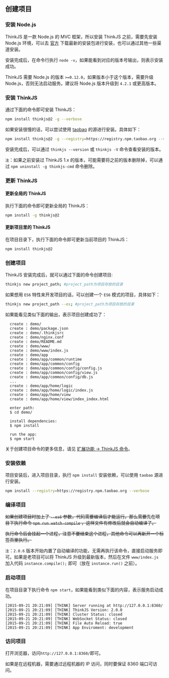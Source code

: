 ## 创建项目

### 安装 Node.js

ThinkJS 是一款 Node.js 的 MVC 框架，所以安装 ThinkJS 之前，需要先安装 Node.js 环境，可以去 [官方](https://nodejs.org/) 下载最新的安装包进行安装，也可以通过其他一些渠道安装。

安装完成后，在命令行执行 `node -v`，如果能看到对应的版本号输出，则表示安装成功。

ThinkJS 需要 Node.js 的版本 `>=0.12.0`，如果版本小于这个版本，需要升级 Node.js，否则无法启动服务。建议将 Node.js 版本升级到 `4.2.1` 或更高版本。

### 安装 ThinkJS

通过下面的命令即可安装 ThinkJS：

```sh
npm install thinkjs@2 -g --verbose
```

如果安装很慢的话，可以尝试使用 [taobao](http://npm.taobao.org/) 的源进行安装。具体如下：

```sh
npm install thinkjs@2 -g --registry=https://registry.npm.taobao.org --verbose
```

安装完成后，可以通过 `thinkjs --version` 或 `thinkjs -V` 命令查看安装的版本。

`注`：如果之前安装过 ThinkJS 1.x 的版本，可能需要将之前的版本删除掉，可以通过 `npm uninstall -g thinkjs-cmd` 命令删除。

### 更新 ThinkJS

#### 更新全局的 ThinkJS

执行下面的命令即可更新全局的 ThinkJS：

```sh
npm install -g thinkjs@2
```

#### 更新项目里的 ThinkJS

在项目目录下，执行下面的命令即可更新当前项目的 ThinkJS：

```sh
npm install thinkjs@2
```

### 创建项目

ThinkJS 安装完成后，就可以通过下面的命令创建项目:

```sh
thinkjs new project_path; #project_path为项目存放的目录
```

如果想用 `ES6` 特性来开发项目的话，可以创建一个 `ES6` 模式的项目，具体如下：

```sh
thinkjs new project_path --es; #project_path为项目存放的目录
```

如果能看见类似下面的输出，表示项目创建成功了：

```text
  create : demo/
  create : demo/package.json
  create : demo/.thinkjsrc
  create : demo/nginx.conf
  create : demo/README.md
  create : demo/www/
  create : demo/www/index.js
  create : demo/app
  create : demo/app/common/runtime
  create : demo/app/common/config
  create : demo/app/common/config/config.js
  create : demo/app/common/config/view.js
  create : demo/app/common/config/db.js
  ...
  create : demo/app/home/logic
  create : demo/app/home/logic/index.js
  create : demo/app/home/view
  create : demo/app/home/view/index_index.html

  enter path:
  $ cd demo/

  install dependencies:
  $ npm install

  run the app:
  $ npm start
```

关于创建项目命令的更多信息，请见 [扩展功能 -> ThinkJS 命令](./thinkjs_command.html)。

### 安装依赖

项目安装后，进入项目目录，执行 `npm install` 安装依赖，可以使用 `taobao` 源进行安装。

```sh
npm install --registry=https://registry.npm.taobao.org --verbose
```

### 编译项目

~~如果创建项目时加上了 `--es6` 参数，代码需要编译后才能运行。那么需要先在项目下执行命令 `npm run watch-compile` ，这样文件有修改后就会自动编译了。~~

~~执行命令后会挂起一个进程，注意不要结束这个进程，其他命令可以再新开一个标签页里执行。~~

`注`：`2.0.6` 版本开始内置了自动编译的功能，无需再执行该命令，直接启动服务即可。如果是老项目可以将 ThinkJS 升级到最新版本，然后在文件 `www/index.js` 加入代码 `instance.compile();` 即可（放在 `instance.run()` 之前）。

### 启动项目

在项目目录下执行命令 `npm start`，如果能看到类似下面的内容，表示服务启动成功。

```text
[2015-09-21 20:21:09] [THINK] Server running at http://127.0.0.1:8360/
[2015-09-21 20:21:09] [THINK] ThinkJS Version: 2.0.0
[2015-09-21 20:21:09] [THINK] Cluster Status: closed
[2015-09-21 20:21:09] [THINK] WebSocket Status: closed
[2015-09-21 20:21:09] [THINK] File Auto Reload: true
[2015-09-21 20:21:09] [THINK] App Enviroment: development
```

### 访问项目

打开浏览器，访问`http://127.0.0.1:8360/`即可。

如果是在远程机器，需要通过远程机器的 IP 访问，同时要保证 8360 端口可访问。